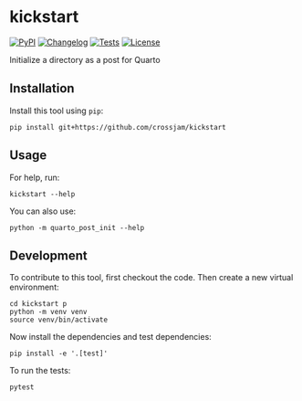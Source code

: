 # kickstart

[![PyPI](https://img.shields.io/pypi/v/kickstart.svg)](https://pypi.org/project/kickstart/)
[![Changelog](https://img.shields.io/github/v/release/crossjam/kickstart?include_prereleases&label=changelog)](https://github.com/crossjam/kickstart/releases)
[![Tests](https://github.com/crossjam/kickstart/workflows/Test/badge.svg)](https://github.com/crossjam/kickstart/actions?query=workflow%3ATest)
[![License](https://img.shields.io/badge/license-MIT-blue.svg)](https://github.com/crossjam/kickstart/blob/master/LICENSE)

Initialize a directory as a post for Quarto

## Installation

Install this tool using `pip`:

    pip install git+https://github.com/crossjam/kickstart

## Usage

For help, run:

    kickstart --help

You can also use:

    python -m quarto_post_init --help

## Development

To contribute to this tool, first checkout the code. Then create a new virtual environment:

    cd kickstart p
    python -m venv venv
    source venv/bin/activate

Now install the dependencies and test dependencies:

    pip install -e '.[test]'

To run the tests:

    pytest
